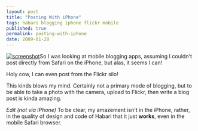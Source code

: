 ```yaml
---
layout: post
title: "Posting With iPhone"
tags: habari blogging iphone flickr mobile
published: true
permalink: posting-with-iphone
date: 2009-01-28
---
```


<a href="http://www.flickr.com/photos/37431362@N00/3234529497"><img src="http://farm4.static.flickr.com/3122/3234529497_e526467896_m.jpg" class="right" alt="screenshot" ></a>So I was looking at mobile blogging apps, assuming I couldn't post directly from Safari on the iPhone, but alas, it seems I can!

Holy cow, I can even post from the Flickr silo!

This kinds blows my mind. Certainly not a primary mode of blogging, but to be able to take a photo with the camera, upload to Flickr, then write a blog post is kinda amazing.

<em>Edit (not via iPhone)</em> To be clear, my amazement isn't in the iPhone, rather, in the quality of design and code of Habari that it just <strong>works</strong>, even in the mobile Safari browser.
